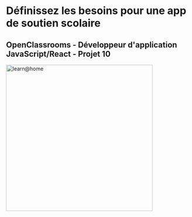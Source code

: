 # Définissez les besoins pour une app de soutien scolaire

## OpenClassrooms - Développeur d'application JavaScript/React - Projet 10

<img width="400" alt="learn@home" src="https://user-images.githubusercontent.com/94392055/224569286-58e6a5ca-04ec-46af-8a64-d02bdd3965f9.png">

